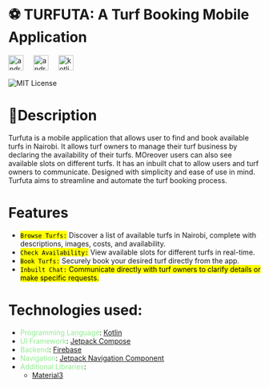 # ⚽ TURFUTA: A Turf Booking Mobile Application

<div align= "left">
  <img src="https://cdn.jsdelivr.net/gh/devicons/devicon/icons/androidstudio/androidstudio-original.svg" height="30" alt="androidstudio logo"  />
  <img width="12" />
  <img src="https://cdn.jsdelivr.net/gh/devicons/devicon/icons/android/android-original.svg" height="30" alt="android logo"  />
  <img width="12" />
  <a target="_blank" href="https://www.vectorlogo.zone/logos/kotlinlang/kotlinlang-icon.svg" style="display: inline-block;"><img src="https://www.vectorlogo.zone/logos/kotlinlang/kotlinlang-icon.svg" alt="kotlin" width="30" height="30" /></a>  

![MIT License](https://img.shields.io/badge/License-MIT-green.svg)
</div>

# 📖Description
Turfuta is a mobile application that allows user to find and book available turfs in Nairobi. It allows turf owners to manage their turf business by declaring the availability of their turfs. MOreover users can also see available slots on different turfs. It has an inbuilt chat to allow users and turf owners to communicate. Designed with simplicity and ease of use in mind. Turfuta aims to streamline and automate the turf booking process.

# Features
- <mark>`Browse Turfs:`</mark> Discover a list of available turfs in Nairobi, complete with descriptions, images, costs, and availability.
- <mark>`Check Availability:`</mark> View available slots for different turfs in real-time.
- <mark>`Book Turfs:`</mark> Securely book your desired turf directly from the app.
- <mark>`Inbuilt Chat:`</amrk> Communicate directly with turf owners to clarify details or make specific requests.
  
# Technologies used:
- <span style="color:#90EE90;">Programming Language</span>: [Kotlin](https://kotlinlang.org/)  
- <span style="color:#90EE90;">UI Framework</span>: [Jetpack Compose](https://developer.android.com/compose)  
- <span style="color:#90EE90;">Backend</span>: [Firebase](https://firebase.google.com/) 
- <span style="color:#90EE90;">Navigation</span>: [Jetpack Navigation Component](https://developer.android.com/guide/navigation)
- <span style="color:#90EE90;">Additional Libraries</span>:  
  - [Material3](https://m3.material.io/)

 



